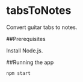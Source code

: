 # tabsToNotes
Convert guitar tabs to notes.

##Prerequisites

Install Node.js.

##Running the app

`npm start`
